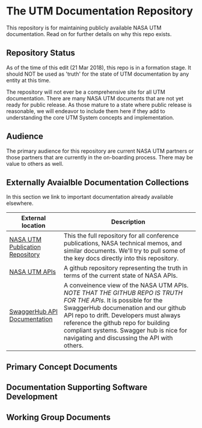 # The UTM Documentation Repository

This repository is for maintaining publicly available NASA UTM documentation.  Read on for further details on why this repo exists.

## Repository Status
As of the time of this edit (21 Mar 2018), this repo is in a formation stage.  It should NOT be used as 'truth' for the state of UTM documentation by any entity at this time.

The repository will not ever be a comprehensive site for all UTM documentation.  There are many NASA UTM documents that are not yet ready for public release.  As those mature to a state where public release is reasonable, we will endeavor to include them here if they add to understanding the core UTM System concepts and implementation.

## Audience
The primary audience for this repository are current NASA UTM partners or those partners that are currently in the on-boarding process.  There may be value to others as well.

## Externally Avaialble Documentation Collections
In this section we link to important documentation already available elsewhere.

| External location        | Description |
| ------------------------ | ------------- |
| [NASA UTM Publication Repository](https://utm.arc.nasa.gov/documents.shtml) | This the full repository for all conference publications, NASA technical memos, and similar documents. We'll try to pull some of the key docs directly into this repository.         |
| [NASA UTM APIs](https://github.com/nasa/utm-apis) | A github repository representing the truth in terms of the current state of NASA APIs.              |
| [SwaggerHub API Documentation](https://app.swaggerhub.com/search?owner=utm)  | A conveinence view of the NASA UTM APIs. *NOTE THAT THE GITHUB REPO IS TRUTH FOR THE APIs*. It is possible for the SwaggerHub documenation and our github API repo to drift. Developers must always reference the github repo for building compliant systems. Swagger hub is nice for navigating and discussing the API with others.  | 

## Primary Concept Documents

## Documentation Supporting Software Development

## Working Group Documents
